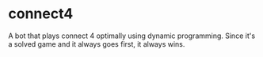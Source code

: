 # connect4
A bot that plays connect 4 optimally using dynamic programming. Since it's a solved game and it always goes first, it always wins.